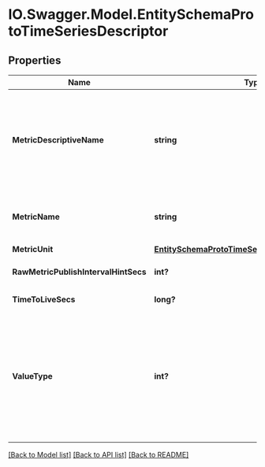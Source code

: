 # IO.Swagger.Model.EntitySchemaProtoTimeSeriesDescriptor
## Properties

Name | Type | Description | Notes
------------ | ------------- | ------------- | -------------
**MetricDescriptiveName** | **string** | Specifies a descriptive name for the metric that is displayed in the Advanced Diagnostics of the Cohesity Dashboard. For example for the &#39;kUnmorphedUsageBytes&#39; metric, the descriptive name is \&quot;Total Logical Space Used\&quot;. | [optional] 
**MetricName** | **string** | Specifies the name of the metric such as &#39;kUnmorphedUsageBytes&#39;. It should be unique in an entity schema. | [optional] 
**MetricUnit** | [**EntitySchemaProtoTimeSeriesDescriptorMetricUnit**](EntitySchemaProtoTimeSeriesDescriptorMetricUnit.md) |  | [optional] 
**RawMetricPublishIntervalHintSecs** | **int?** | Specifies a suggestion for the interval to collect raw data points. | [optional] 
**TimeToLiveSecs** | **long?** | Specifies how long the data point will be stored. | [optional] 
**ValueType** | **int?** | Specifies the value type for this metric. A metric of type &#39;string\&quot; is not supported, instead use &#39;bytes&#39;. Note that an aggregate metric of type &#39;bytes&#39; is not supported. 0 specifies a value type of Int64. 1 specifies a value type of Double. 2 specifies a value type of String. 3 specifies a value type of Bytes. | [optional] 

[[Back to Model list]](../README.md#documentation-for-models) [[Back to API list]](../README.md#documentation-for-api-endpoints) [[Back to README]](../README.md)

